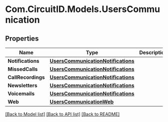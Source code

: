 
# Com.CircuitID.Models.UsersCommunication

## Properties

Name | Type | Description | Notes
------------ | ------------- | ------------- | -------------
**Notifications** | [**UsersCommunicationNotifications**](UsersCommunicationNotifications.md) |  | [optional] 
**MissedCalls** | [**UsersCommunicationNotifications**](UsersCommunicationNotifications.md) |  | [optional] 
**CallRecordings** | [**UsersCommunicationNotifications**](UsersCommunicationNotifications.md) |  | [optional] 
**Newsletters** | [**UsersCommunicationNotifications**](UsersCommunicationNotifications.md) |  | [optional] 
**Voicemails** | [**UsersCommunicationNotifications**](UsersCommunicationNotifications.md) |  | [optional] 
**Web** | [**UsersCommunicationWeb**](UsersCommunicationWeb.md) |  | [optional] 

[[Back to Model list]](../README.md#documentation-for-models)
[[Back to API list]](../README.md#documentation-for-api-endpoints)
[[Back to README]](../README.md)

